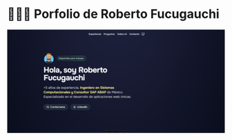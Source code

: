 # 👨🏻‍💻 Porfolio de Roberto Fucugauchi

<div align="center">
<img src="./public/portfolio.png">
</a>
<p></p>
</div>


<p></p>
